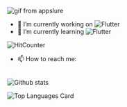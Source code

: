   ![gif from appslure](https://excelcoders.com/wp-content/uploads/2022/07/android.gif)
   
- 🔭 I’m currently working on  ![Flutter](https://img.shields.io/badge/Flutter-02569B?style=for-the-badge&logo=flutter&logoColor=white)
- 🌱 I’m currently learning    ![Flutter](https://img.shields.io/badge/Flutter-02569B?style=for-the-badge&logo=flutter&logoColor=white)

![HitCounter](https://hits.seeyoufarm.com/api/count/incr/badge.svg?url=https%3A%2F%2Fgithub.com%2F{tihynihy}1212%2Fhit-counter)

- 📫 How to reach me:  
[![<LinkedIn>](https://img.shields.io/badge/LinkedIn-0077B5?style=for-the-badge&logo=linkedin&logoColor=white)](https://www.linkedin.com/in/nihad-jusovi%C4%87-16788a226/)
  
  

![Github stats](https://github-readme-stats.vercel.app/api?username=tihynihy&theme=highcontrast&show_icons=true&count_private=true)
  
  
  
  
![Top Languages Card](https://github-readme-stats.vercel.app/api/top-langs/?username=tihynihy)
